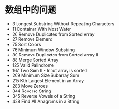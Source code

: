 # 数组中的问题

- 3 Longest Substring Without Repeating Characters
- 11 Container With Most Water
- 26 Remove Duplicates from Sorted Array
- 27 Remove Element
- 75 Sort Colors
- 76 Minimum Window Substring
- 80 Remove Duplicates from Sorted Array II
- 88 Merge Sorted Array
- 125 Valid Palindrome
- 167 Two Sum II - Input array is sorted
- 209 Minimum Size Subarray Sum
- 215 Kth Largest Element in an Array
- 283 Move Zeroes
- 344 Reverse String
- 345 Reverse Vowels of a String
- 438 Find All Anagrams in a String